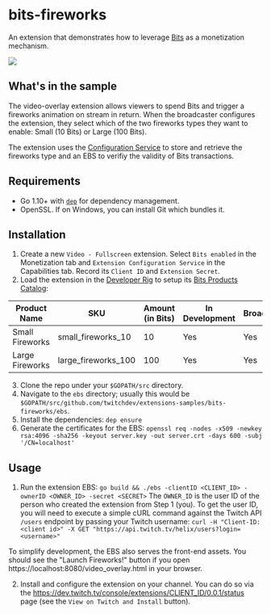 # bits-fireworks
An extension that demonstrates how to leverage [Bits](https://dev.twitch.tv/docs/extensions/monetization/) as a monetization mechanism.  

![](fireworks.gif)

## What's in the sample
The video-overlay extension allows viewers to spend Bits and trigger a fireworks animation on stream in return. When the broadcaster configures the extension, they select which of the two fireworks types they want to enable: Small (10 Bits) or Large (100 Bits).

The extension uses the [Configuration Service](https://dev.twitch.tv/docs/extensions/building/#configuration-service) to store and retrieve the fireworks type and an EBS to verifiy the validity of Bits transactions.  

## Requirements
- Go 1.10+ with [`dep`](https://github.com/golang/dep) for dependency management. 
- OpenSSL. If on Windows, you can install Git which bundles it.  

## Installation 
1. Create a new `Video - Fullscreen` extension. Select `Bits enabled` in the Monetization tab and `Extension Configuration Service` in the Capabilities tab. Record its `Client ID` and `Extension Secret`. 
2. Load the extension in the [Developer Rig](https://github.com/twitchdev/developer-rig) to setup its [Bits Products Catalog](https://dev.twitch.tv/docs/extensions/monetization/#bits-product-catalog): 

| Product Name     | SKU                 | Amount (in Bits) | In Development | Broadcast |
| ---------------- | ------------------- | ---------------- | -------------- | --------- |
| Small Fireworks  | small_fireworks_10  | 10               | Yes            | Yes       |
| Large Fireworks  | large_fireworks_100 | 100              | Yes            | Yes       |

3. Clone the repo under your `$GOPATH/src` directory.
4. Navigate to the `ebs` directory; usually this would be `$GOPATH/src/github.com/twitchdev/extensions-samples/bits-fireworks/ebs`.
4. Install the dependencies:
`dep ensure`
5. Generate the certificates for the EBS:
`openssl req -nodes -x509 -newkey rsa:4096 -sha256 -keyout server.key -out server.crt -days 600 -subj '/CN=localhost'`

## Usage

1. Run the extension EBS:
`go build && ./ebs -clientID <CLIENT_ID> -ownerID <OWNER_ID> -secret <SECRET>`
The `OWNER_ID` is the user ID of the person who created the extension from Step 1 (you). To get the user ID, you will need to execute a simple cURL command against the Twitch API `/users` endpoint by passing your Twitch username:
`curl -H "Client-ID: <client id>" -X GET "https://api.twitch.tv/helix/users?login=<username>"`

To simplify development, the EBS also serves the front-end assets. You should see the "Launch Fireworks!" button if you open https://localhost:8080/video_overlay.html in your browser. 

2. Install and configure the extension on your channel. You can do so via the https://dev.twitch.tv/console/extensions/CLIENT_ID/0.0.1/status page (see the `View on Twitch and Install` button).

